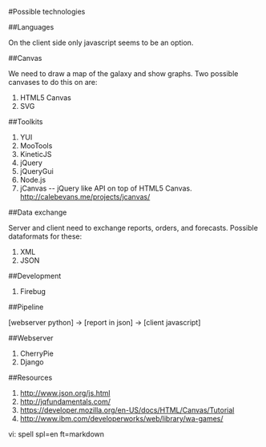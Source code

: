 

#Possible technologies

##Languages

On the client side only javascript seems to be an option.


##Canvas

We need to draw a map of the galaxy and show graphs.
Two possible canvases to do this on are:

1. HTML5 Canvas
2. SVG

##Toolkits

1. YUI
2. MooTools
3. KineticJS
4. jQuery 
5. jQueryGui
6. Node.js
7. jCanvas -- jQuery like API on top of HTML5 Canvas.
   http://calebevans.me/projects/jcanvas/ 

##Data exchange 

Server and client need to exchange reports, orders, and forecasts.
Possible dataformats for these:

1. XML
2. JSON

##Development

1. Firebug

##Pipeline

[webserver python] -> [report in json] -> [client javascript]

##Webserver

1. CherryPie
2. Django



##Resources

1. http://www.json.org/js.html
2. http://jqfundamentals.com/
3. https://developer.mozilla.org/en-US/docs/HTML/Canvas/Tutorial
4. http://www.ibm.com/developerworks/web/library/wa-games/

vi: spell spl=en ft=markdown
